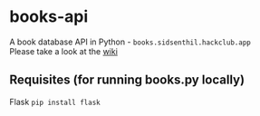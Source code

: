 # books-api
A book database API in Python - `books.sidsenthil.hackclub.app`      
Please take a look at the [wiki](https://github.com/sidsenthilexe/books-api/wiki)

## Requisites (for running books.py locally)
Flask `pip install flask`
